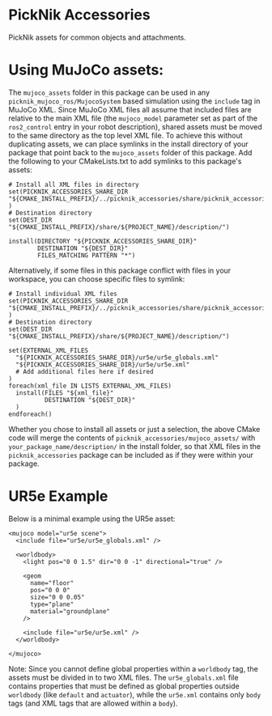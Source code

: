 # PickNik Accessories

PickNik assets for common objects and attachments.

# Using MuJoCo assets:

The `mujoco_assets` folder in this package can be used in any `picknik_mujoco_ros/MujocoSystem` based simulation using the `include` tag in MuJoCo XML.
Since MuJoCo XML files all assume that included files are relative to the main XML file (the `mujoco_model` parameter set as part of the `ros2_control` entry in your robot description), shared assets must be moved to the same directory as the top level XML file.
To achieve this without duplicating assets, we can place symlinks in the install directory of your package that point back to the `mujoco_assets` folder of this package.
Add the following to your CMakeLists.txt to add symlinks to this package's assets:

```
# Install all XML files in directory
set(PICKNIK_ACCESSORIES_SHARE_DIR
"${CMAKE_INSTALL_PREFIX}/../picknik_accessories/share/picknik_accessories/mujoco_assets/"
)
# Destination directory
set(DEST_DIR "${CMAKE_INSTALL_PREFIX}/share/${PROJECT_NAME}/description/")

install(DIRECTORY "${PICKNIK_ACCESSORIES_SHARE_DIR}"
        DESTINATION "${DEST_DIR}"
        FILES_MATCHING PATTERN "*")
```

Alternatively, if some files in this package conflict with files in your workspace, you can choose specific files to symlink:

```
# Install individual XML files
set(PICKNIK_ACCESSORIES_SHARE_DIR
"${CMAKE_INSTALL_PREFIX}/../picknik_accessories/share/picknik_accessories/mujoco_assets/"
)
# Destination directory
set(DEST_DIR "${CMAKE_INSTALL_PREFIX}/share/${PROJECT_NAME}/description/")

set(EXTERNAL_XML_FILES
  "${PICKNIK_ACCESSORIES_SHARE_DIR}/ur5e/ur5e_globals.xml"
  "${PICKNIK_ACCESSORIES_SHARE_DIR}/ur5e/ur5e.xml"
  # Add additional files here if desired
)
foreach(xml_file IN LISTS EXTERNAL_XML_FILES)
  install(FILES "${xml_file}"
          DESTINATION "${DEST_DIR}"
  )
endforeach()
```

Whether you chose to install all assets or just a selection, the above CMake code will merge the contents of `picknik_accessories/mujoco_assets/` with `your_package_name/description/` in the install folder, so that XML files in the `picknik_accessories` package can be included as if they were within your package.

# UR5e Example

Below is a minimal example using the UR5e asset:

```
<mujoco model="ur5e scene">
  <include file="ur5e/ur5e_globals.xml" />

  <worldbody>
    <light pos="0 0 1.5" dir="0 0 -1" directional="true" />

    <geom
      name="floor"
      pos="0 0 0"
      size="0 0 0.05"
      type="plane"
      material="groundplane"
    />

    <include file="ur5e/ur5e.xml" />
  </worldbody>

</mujoco>
```

Note: Since you cannot define global properties within a `worldbody` tag, the assets must be divided in to two XML files.
The `ur5e_globals.xml` file contains properties that must be defined as global properties outside `worldbody` (like `default` and `actuator`), while the `ur5e.xml` contains only `body` tags (and XML tags that are allowed within a `body`).